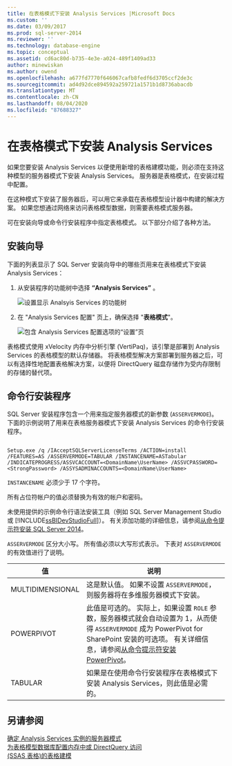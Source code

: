 ```yaml
---
title: 在表格模式下安装 Analysis Services |Microsoft Docs
ms.custom: ''
ms.date: 03/09/2017
ms.prod: sql-server-2014
ms.reviewer: ''
ms.technology: database-engine
ms.topic: conceptual
ms.assetid: cd6ac80d-b735-4e3e-a024-489f1409ad33
author: minewiskan
ms.author: owend
ms.openlocfilehash: a677fd7770f646067cafb8fedf6d3705ccf2de3c
ms.sourcegitcommit: ad4d92dce894592a259721a1571b1d8736abacdb
ms.translationtype: MT
ms.contentlocale: zh-CN
ms.lasthandoff: 08/04/2020
ms.locfileid: "87688327"
---
```

# <a name="install-analysis-services-in-tabular-mode"></a>在表格模式下安装 Analysis Services
  如果您要安装 Analysis Services 以便使用新增的表格建模功能，则必须在支持这种模型的服务器模式下安装 Analysis Services。 服务器是表格模式，在安装过程中配置。  
  
 在这种模式下安装了服务器后，可以用它来承载在表格模型设计器中构建的解决方案。 如果您想通过网络来访问表格模型数据，则需要表格模式服务器。  
  
 可在安装向导或命令行安装程序中指定表格模式。 以下部分介绍了各种方法。  
  
## <a name="installation-wizard"></a>安装向导  
 下面的列表显示了 SQL Server 安装向导中的哪些页用来在表格模式下安装 Analysis Services：  
  
1.  从安装程序的功能树中选择 **“Analysis Services”** 。  
  
     ![设置显示 Analsyis Services 的功能树](../../../sql-server/install/media/ssas-setupas.gif "设置显示 Analsyis Services 的功能树")  
  
2.  在 "Analysis Services 配置" 页上，确保选择 "**表格模式**"。  
  
     ![包含 Analysis Services 配置选项的“设置”页](../../../sql-server/install/media/ssas-setupasconfig.gif "包含 Analysis Services 配置选项的“设置”页")  
  
 表格模式使用 xVelocity 内存中分析引擎 (VertiPaq)，该引擎是部署到 Analysis Services 的表格模型的默认存储器。 将表格模型解决方案部署到服务器之后，可以有选择性地配置表格解决方案，以便将 DirectQuery 磁盘存储作为受内存限制的存储的替代项。  
  
## <a name="command-line-setup"></a>命令行安装程序  
 SQL Server 安装程序包含一个用来指定服务器模式的新参数 (`ASSERVERMODE`)。 下面的示例说明了用来在表格服务器模式下安装 Analysis Services 的命令行安装程序。  
  
```  
  
Setup.exe /q /IAcceptSQLServerLicenseTerms /ACTION=install /FEATURES=AS /ASSERVERMODE=TABULAR /INSTANCENAME=ASTabular /INDICATEPROGRESS/ASSVCACCOUNT=<DomainName\UserName> /ASSVCPASSWORD=<StrongPassword> /ASSYSADMINACCOUNTS=<DomainName\UserName>   
```  
  
 `INSTANCENAME` 必须少于 17 个字符。  
  
 所有占位符帐户的值必须替换为有效的帐户和密码。  
  
 未使用提供的示例命令行语法安装工具（例如 SQL Server Management Studio 或 [!INCLUDE[ssBIDevStudioFull](../../../includes/ssbidevstudiofull-md.md)]）。 有关添加功能的详细信息，请参阅[从命令提示符安装 SQL Server 2014](../../../database-engine/install-windows/install-sql-server-from-the-command-prompt.md)。  
  
 `ASSERVERMODE` 区分大小写。  所有值必须以大写形式表示。 下表对 `ASSERVERMODE` 的有效值进行了说明。  
  
|值|说明|  
|-----------|-----------------|  
|MULTIDIMENSIONAL|这是默认值。 如果不设置 `ASSERVERMODE`，则服务器将在多维服务器模式下安装。|  
|POWERPIVOT|此值是可选的。 实际上，如果设置 `ROLE` 参数，服务器模式就会自动设置为 1，从而使得 `ASSERVERMODE` 成为 PowerPivot for SharePoint 安装的可选项。 有关详细信息，请参阅[从命令提示符安装 PowerPivot](../../../sql-server/install/install-powerpivot-from-the-command-prompt.md)。|  
|TABULAR|如果是在使用命令行安装程序在表格模式下安装 Analysis Services，则此值是必需的。|  
  
## <a name="see-also"></a>另请参阅  
 [确定 Analysis Services 实例的服务器模式](../determine-the-server-mode-of-an-analysis-services-instance.md)   
 [为表格模型数据库配置内存中或 DirectQuery 访问](../../tabular-models/enable-directquery-mode-in-ssms.md)   
 [&#40;SSAS 表格&#41;的表格建模](../../tabular-models/tabular-models-ssas.md)  
  
  

